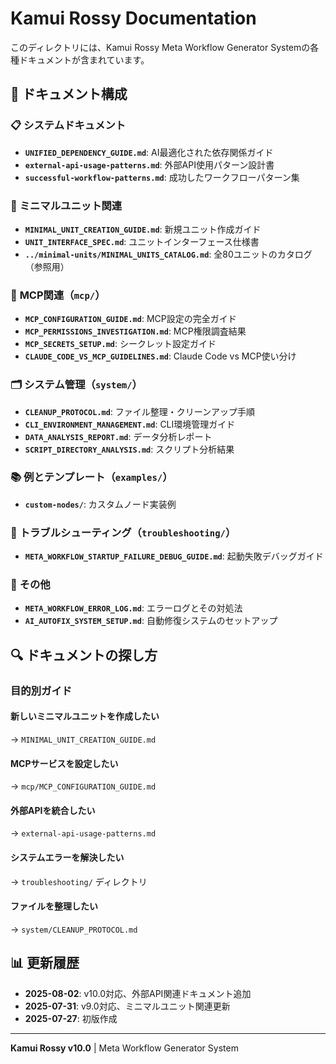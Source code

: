 # Kamui Rossy Documentation

このディレクトリには、Kamui Rossy Meta Workflow Generator Systemの各種ドキュメントが含まれています。

## 📁 ドキュメント構成

### 📋 **システムドキュメント**
- **`UNIFIED_DEPENDENCY_GUIDE.md`**: AI最適化された依存関係ガイド
- **`external-api-usage-patterns.md`**: 外部API使用パターン設計書
- **`successful-workflow-patterns.md`**: 成功したワークフローパターン集

### 🧩 **ミニマルユニット関連**
- **`MINIMAL_UNIT_CREATION_GUIDE.md`**: 新規ユニット作成ガイド
- **`UNIT_INTERFACE_SPEC.md`**: ユニットインターフェース仕様書
- **`../minimal-units/MINIMAL_UNITS_CATALOG.md`**: 全80ユニットのカタログ（参照用）

### 🔧 **MCP関連**（`mcp/`）
- **`MCP_CONFIGURATION_GUIDE.md`**: MCP設定の完全ガイド
- **`MCP_PERMISSIONS_INVESTIGATION.md`**: MCP権限調査結果
- **`MCP_SECRETS_SETUP.md`**: シークレット設定ガイド
- **`CLAUDE_CODE_VS_MCP_GUIDELINES.md`**: Claude Code vs MCP使い分け

### 🗂️ **システム管理**（`system/`）
- **`CLEANUP_PROTOCOL.md`**: ファイル整理・クリーンアップ手順
- **`CLI_ENVIRONMENT_MANAGEMENT.md`**: CLI環境管理ガイド
- **`DATA_ANALYSIS_REPORT.md`**: データ分析レポート
- **`SCRIPT_DIRECTORY_ANALYSIS.md`**: スクリプト分析結果

### 📚 **例とテンプレート**（`examples/`）
- **`custom-nodes/`**: カスタムノード実装例

### 🐛 **トラブルシューティング**（`troubleshooting/`）
- **`META_WORKFLOW_STARTUP_FAILURE_DEBUG_GUIDE.md`**: 起動失敗デバッグガイド

### 📝 **その他**
- **`META_WORKFLOW_ERROR_LOG.md`**: エラーログとその対処法
- **`AI_AUTOFIX_SYSTEM_SETUP.md`**: 自動修復システムのセットアップ

## 🔍 ドキュメントの探し方

### **目的別ガイド**

#### 新しいミニマルユニットを作成したい
→ `MINIMAL_UNIT_CREATION_GUIDE.md`

#### MCPサービスを設定したい
→ `mcp/MCP_CONFIGURATION_GUIDE.md`

#### 外部APIを統合したい
→ `external-api-usage-patterns.md`

#### システムエラーを解決したい
→ `troubleshooting/` ディレクトリ

#### ファイルを整理したい
→ `system/CLEANUP_PROTOCOL.md`

## 📊 更新履歴

- **2025-08-02**: v10.0対応、外部API関連ドキュメント追加
- **2025-07-31**: v9.0対応、ミニマルユニット関連更新
- **2025-07-27**: 初版作成

---

**Kamui Rossy v10.0** | Meta Workflow Generator System